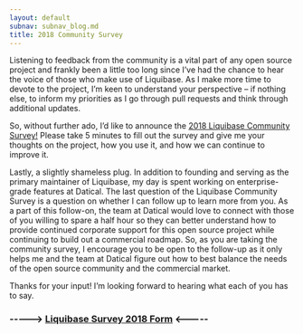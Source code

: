 ```yaml
---
layout: default
subnav: subnav_blog.md
title: 2018 Community Survey
---
```


Listening to feedback from the community is a vital part of any open source project and frankly been a little too long since I’ve had the chance to hear the voice of those who make use of Liquibase. 
As I make more time to devote to the project, I’m keen to understand your perspective – if nothing else, to inform my priorities as I go through pull requests and think through additional updates.

So, without further ado, I’d like to announce the [2018 Liquibase Community Survey!](https://goo.gl/forms/Atzmtw7XZatOehuP2) 
Please take 5 minutes to fill out the survey and give me your thoughts on the project, how you use it, and how we can continue to improve it. 

Lastly, a slightly shameless plug. In addition to founding and serving as the primary maintainer of Liquibase, my day is spent working on enterprise-grade features at Datical. 
The last question of the Liquibase Community Survey is a question on whether I can follow up to learn more from you. 
As a part of this follow-on, the team at Datical would love to connect with those of you willing to spare a half hour so they can better understand how to provide continued corporate support for this open source project while continuing to build out a commercial roadmap. 
So, as you are taking the community survey, I encourage you to be open to the follow-up as it only helps me and the team at Datical figure out how to best balance the needs of the open source community and the commercial market.

Thanks for your input! I’m looking forward to hearing what each of you has to say.

### -----> [Liquibase Survey 2018 Form](https://goo.gl/forms/Atzmtw7XZatOehuP2) <----- ###